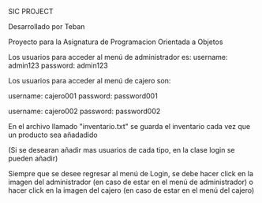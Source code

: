 SIC PROJECT

Desarrollado por Teban

Proyecto para la Asignatura de Programacion Orientada a Objetos

Los usuarios para acceder al menú de administrador es:
username: admin123
password: admin123

Los usuarios para acceder al menú de cajero son:

username: cajero001
password: password001

username: cajero002
password: password002



En el archivo llamado "inventario.txt" se guarda el inventario cada vez que un producto sea añadadido



(Si se desearan añadir mas usuarios de cada tipo, en la clase login se pueden añadir)

Siempre que se desee regresar al menú de Login, se debe hacer click en la imagen del administrador (en caso de estar en el menú de administrador)
o hacer click en la imagen del cajero (en caso de estar en el menú del cajero)
